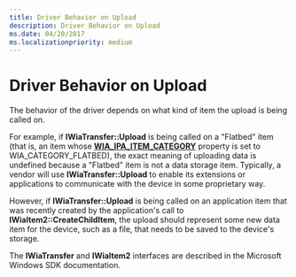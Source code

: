 ```yaml
---
title: Driver Behavior on Upload
description: Driver Behavior on Upload
ms.date: 04/20/2017
ms.localizationpriority: medium
---
```


# Driver Behavior on Upload


The behavior of the driver depends on what kind of item the upload is being called on.

For example, if **IWiaTransfer::Upload** is being called on a "Flatbed" item (that is, an item whose [**WIA\_IPA\_ITEM\_CATEGORY**](./wia-ipa-item-category.md) property is set to WIA\_CATEGORY\_FLATBED), the exact meaning of uploading data is undefined because a "Flatbed" item is not a data storage item. Typically, a vendor will use **IWiaTransfer::Upload** to enable its extensions or applications to communicate with the device in some proprietary way.

However, if **IWiaTransfer::Upload** is being called on an application item that was recently created by the application's call to **IWiaItem2::CreateChildItem**, the upload should represent some new data item for the device, such as a file, that needs to be saved to the device's storage.

The **IWiaTransfer** and **IWiaItem2** interfaces are described in the Microsoft Windows SDK documentation.

 


